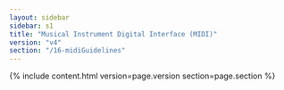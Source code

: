 ```yaml
---
layout: sidebar
sidebar: s1
title: "Musical Instrument Digital Interface (MIDI)"
version: "v4"
section: "/16-midiGuidelines"
---
```

{% include content.html version=page.version section=page.section %}